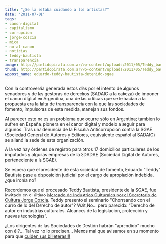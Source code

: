 ```yaml
---
title: "¿Se la estaba cuidando a los artistas?"
date: '2011-07-01'
tags:
- canon-digital
- capitalismo
- corrupcion
- jorge-coscia
- mica
- no-al-canon
- noticias
- teddy-bautista
- transparencia
image: http://partidopirata.com.ar/wp-content/uploads/2011/05/Teddy_bautista.jpg
thumb: http://partidopirata.com.ar/wp-content/uploads/2011/05/Teddy_bautista-150x150.jpg
wppost_name: eduardo-teddy-bautista-detenido-sgae
---
```


Con la controversia generada estos dias por el intento de algunos senadores y de las gestoras de derechos (SADAIC a la cabeza) de imponer el canon digital en Argentina, una de las críticas que se le hacían a la propuesta era la falta de transparencia con la que las sociedades de fomento, impulsoras de esta medida, manejan sus fondos.

Al parecer esto no es un problema que ocurre sólo en Argentina; tambien lo sufren en España, pionera en el canon digital y modelo a seguir para algunos. Tras una denuncia de la Fiscalía Anticorrupción contra la SGAE (Sociedad General de Autores y Editores, equivalente español al SADAIC) se allanó la sede de esta organización.

A la vez hay órdenes de registro para otros 17 domicilios particulares de los imputados y algunas empresas de la SDADAE (Sociedad Digital de Autores, perteneciente a la SGAE).

Se espera que el presidente de esta sociedad de fomento, Eduardo "Teddy" Bautista pase a disposición judicial por el cargo de apropiación indebida, ¿que ironía no?

Recordemos que el procesado Teddy Bautista, presidente de la SGAE, fue invitado en el último <a href="http://www.mica.gob.ar/noticias.php?id=24">Mercado de Industrias Culturales por el Secretario de Cultura Jorge Coscia</a>. Teddy presento el seminario "Chorreando con el curro de lo del Derecho de autor"? Wait,No... pero parecido: “Derecho de autor en industrias culturales. Alcances de la legislación, protección y nuevas tecnologías”.

¿Los dirigentes de las Sociedades de Gestión habrán "aprendido" mucho con él?... Tal vez no lo precisen... Menos mal que avisamos en su momento para que <a href="http://partidopirata.com.ar/1074/cuiden-las-billeteras-llega-teddy-bautista-a-la-argentina">cuiden sus billeteras!!!</a>

